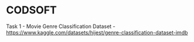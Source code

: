 # CODSOFT

Task 1 - Movie Genre Classification
         Dataset - https://www.kaggle.com/datasets/hijest/genre-classification-dataset-imdb
